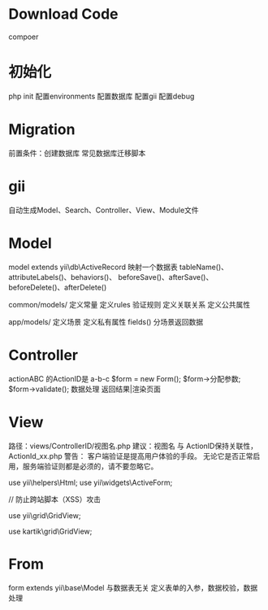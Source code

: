 # Download Code
  compoer

# 初始化
  php init
  配置environments
    配置数据库
    配置gii
    配置debug
  
# Migration
  前置条件：创建数据库
  常见数据库迁移脚本
  
# gii
  自动生成Model、Search、Controller、View、Module文件
# Model
  model extends yii\db\ActiveRecord 
  映射一个数据表 tableName()、attributeLabels()、behaviors()、 beforeSave()、afterSave()、beforeDelete()、afterDelete()
  
  common/models/
  定义常量
  定义rules 验证规则
  定义关联关系
  定义公共属性
  
  app/models/
  定义场景
  定义私有属性
  fields() 分场景返回数据
  
# Controller
  actionABC 的ActionID是 a-b-c
  $form = new Form();
  $form->分配参数;
  $form->validate();
  数据处理
  返回结果|渲染页面

# View
  路径：views/ControllerID/视图名.php 
  建议：视图名 与 ActionID保持关联性，ActionId_xx.php
  警告： 客户端验证是提高用户体验的手段。 无论它是否正常启用，服务端验证则都是必须的，请不要忽略它。
  
  use yii\helpers\Html;
  use yii\widgets\ActiveForm;
  <?= Html::encode($message) ?> //   防止跨站脚本（XSS）攻击
  <?php $form = ActiveForm::begin(); ?>
  
  <?php ActiveForm::end(); ?>
  
  use yii\grid\GridView;
  
  use kartik\grid\GridView;

# From
  form extends yii\base\Model
  与数据表无关
  定义表单的入参，数据校验，数据处理
